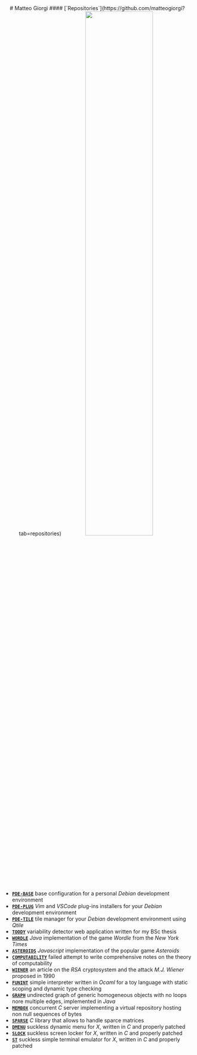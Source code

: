 <style>
h1 { margin-top: 2rem; }
h4 { margin-top: -1rem; }
</style>


<center>
# Matteo Giorgi
#### [`Repositories`](https://github.com/matteogiorgi?tab=repositories)
<img width=60% src="lisper.png">
</center>


- [**`PDE-BASE`**](https://github.com/matteogiorgi/pde-base) base configuration for a personal *Debian* development environment
- [**`PDE-PLUG`**](https://github.com/matteogiorgi/pde-plug) *Vim* and *VSCode* plug-ins installers for your *Debian* development environment
- [**`PDE-TILE`**](https://github.com/matteogiorgi/pde-tile) tile manager for your *Debian* development environment using *Qtile*
- [**`TOODY`**](https://github.com/matteogiorgi/toody) variability detector web application written for my BSc thesis
- [**`WORDLE`**](https://github.com/matteogiorgi/wordle) *Java* implementation of the game *Wordle* from the *New York Times*
- [**`ASTEROIDS`**](https://github.com/matteogiorgi/asteroids) *Javascript* implementation of the popular game *Asteroids*
- [**`COMPUTABILITY`**](https://github.com/matteogiorgi/computability) failed attempt to write comprehensive notes on the theory of computability
- [**`WIENER`**](https://github.com/matteogiorgi/wiener) an article on the *RSA* cryptosystem and the attack *M.J. Wiener* proposed in 1990
- [**`FUNINT`**](https://github.com/matteogiorgi/funint) simple interpreter written in *Ocaml* for a toy language with static scoping and dynamic type checking
- [**`GRAPH`**](https://github.com/matteogiorgi/graph) undirected graph of generic homogeneous objects with no loops nore multiple edges, implemented in *Java*
- [**`MEMBOX`**](https://github.com/matteogiorgi/membox) concurrent *C* server implementing a virtual repository hosting non null sequences of bytes
- [**`SPARSE`**](https://github.com/matteogiorgi/sparse) *C* library that allows to handle sparce matrices
- [**`DMENU`**](https://github.com/matteogiorgi/dmenu) suckless dynamic menu for *X*, written in *C* and properly patched
- [**`SLOCK`**](https://github.com/matteogiorgi/slock) suckless screen locker for *X*, written in *C* and properly patched
- [**`ST`**](https://github.com/matteogiorgi/st) suckless simple terminal emulator for *X*, written in *C* and properly patched
